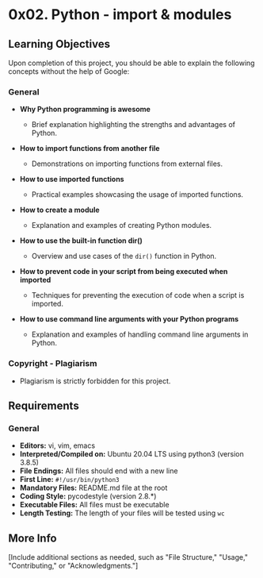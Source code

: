 # 0x02. Python - import & modules

## Learning Objectives

Upon completion of this project, you should be able to explain the following concepts without the help of Google:

### General
- **Why Python programming is awesome**
  - Brief explanation highlighting the strengths and advantages of Python.

- **How to import functions from another file**
  - Demonstrations on importing functions from external files.

- **How to use imported functions**
  - Practical examples showcasing the usage of imported functions.

- **How to create a module**
  - Explanation and examples of creating Python modules.

- **How to use the built-in function dir()**
  - Overview and use cases of the `dir()` function in Python.

- **How to prevent code in your script from being executed when imported**
  - Techniques for preventing the execution of code when a script is imported.

- **How to use command line arguments with your Python programs**
  - Explanation and examples of handling command line arguments in Python.

### Copyright - Plagiarism
- Plagiarism is strictly forbidden for this project.

## Requirements

### General
- **Editors:** vi, vim, emacs
- **Interpreted/Compiled on:** Ubuntu 20.04 LTS using python3 (version 3.8.5)
- **File Endings:** All files should end with a new line
- **First Line:** `#!/usr/bin/python3`
- **Mandatory Files:** README.md file at the root
- **Coding Style:** pycodestyle (version 2.8.*)
- **Executable Files:** All files must be executable
- **Length Testing:** The length of your files will be tested using `wc`

## More Info

[Include additional sections as needed, such as "File Structure," "Usage," "Contributing," or "Acknowledgments."]


